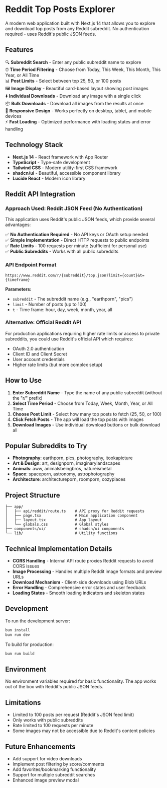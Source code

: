 # Reddit Top Posts Explorer

A modern web application built with Next.js 14 that allows you to explore and download top posts from any Reddit subreddit. No authentication required - uses Reddit's public JSON feeds.

## Features

🔍 **Subreddit Search** - Enter any public subreddit name to explore  
⏰ **Time Period Filtering** - Choose from Today, This Week, This Month, This Year, or All Time  
📊 **Post Limits** - Select between top 25, 50, or 100 posts  
🖼️ **Image Display** - Beautiful card-based layout showing post images  
⬇️ **Individual Downloads** - Download any image with a single click  
📦 **Bulk Downloads** - Download all images from the results at once  
📱 **Responsive Design** - Works perfectly on desktop, tablet, and mobile devices  
⚡ **Fast Loading** - Optimized performance with loading states and error handling  

## Technology Stack

- **Next.js 14** - React framework with App Router
- **TypeScript** - Type-safe development
- **Tailwind CSS** - Modern utility-first CSS framework
- **shadcn/ui** - Beautiful, accessible component library
- **Lucide React** - Modern icon library

## Reddit API Integration

### Approach Used: Reddit JSON Feed (No Authentication)

This application uses Reddit's public JSON feeds, which provide several advantages:

✅ **No Authentication Required** - No API keys or OAuth setup needed  
✅ **Simple Implementation** - Direct HTTP requests to public endpoints  
✅ **Rate Limits** - 100 requests per minute (sufficient for personal use)  
✅ **Public Subreddits** - Works with all public subreddits  

### API Endpoint Format
```
https://www.reddit.com/r/{subreddit}/top.json?limit={count}&t={timeframe}
```

**Parameters:**
- `subreddit` - The subreddit name (e.g., "earthporn", "pics")
- `limit` - Number of posts (up to 100)
- `t` - Time frame: hour, day, week, month, year, all

### Alternative: Official Reddit API

For production applications requiring higher rate limits or access to private subreddits, you could use Reddit's official API which requires:
- OAuth 2.0 authentication
- Client ID and Client Secret
- User account credentials
- Higher rate limits (but more complex setup)

## How to Use

1. **Enter Subreddit Name** - Type the name of any public subreddit (without the "r/" prefix)
2. **Select Time Period** - Choose from Today, Week, Month, Year, or All Time
3. **Choose Post Limit** - Select how many top posts to fetch (25, 50, or 100)
4. **Click Fetch Posts** - The app will load the top posts with images
5. **Download Images** - Use individual download buttons or bulk download all

## Popular Subreddits to Try

- **Photography**: earthporn, pics, photography, itookapicture
- **Art & Design**: art, designporn, imaginarylandscapes
- **Animals**: aww, animalsbeingbros, natureismetal
- **Space**: spaceporn, astronomy, astrophotography
- **Architecture**: architectureporn, roomporn, cozyplaces

## Project Structure

```
├── app/
│   ├── api/reddit/route.ts    # API proxy for Reddit requests
│   ├── page.tsx               # Main application component
│   ├── layout.tsx             # App layout
│   └── globals.css            # Global styles
├── components/ui/             # shadcn/ui components
└── lib/                       # Utility functions
```

## Technical Implementation Details

- **CORS Handling** - Internal API route proxies Reddit requests to avoid CORS issues
- **Image Processing** - Handles multiple Reddit image formats and preview URLs
- **Download Mechanism** - Client-side downloads using Blob URLs
- **Error Handling** - Comprehensive error states and user feedback
- **Loading States** - Smooth loading indicators and skeleton states

## Development

To run the development server:

```bash
bun install
bun run dev
```

To build for production:

```bash
bun run build
```

## Environment

No environment variables required for basic functionality. The app works out of the box with Reddit's public JSON feeds.

## Limitations

- Limited to 100 posts per request (Reddit's JSON feed limit)
- Only works with public subreddits
- Rate limited to 100 requests per minute
- Some images may not be accessible due to Reddit's content policies

## Future Enhancements

- Add support for video downloads
- Implement post filtering by score/comments
- Add favorites/bookmarking functionality
- Support for multiple subreddit searches
- Enhanced image preview modal